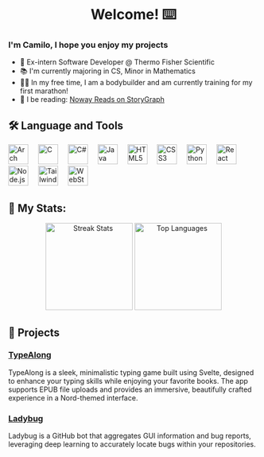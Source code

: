 <h1 align="center">Welcome! ⌨️</h1>

### I'm Camilo, I hope you enjoy my projects

- 🔭 Ex-intern Software Developer @ Thermo Fisher Scientific
- 📚 I'm currently majoring in CS, Minor in Mathematics
- 🏋️‍♂️ In my free time, I am a bodybuilder and am currently training for my first marathon!
- 📖 I be reading: [Noway Reads on StoryGraph](https://app.thestorygraph.com/profile/nowayreads)

<h2 align="left">🛠 Language and Tools</h2>

<div align="left">
  <img src="https://cdn.simpleicons.org/archlinux/1793d1" height="40" alt="Arch" />
   <img width="12" />
  <img src="https://cdn.jsdelivr.net/gh/devicons/devicon/icons/c/c-original.svg" height="40" alt="C" />
  <img width="12" />
  <img src="https://cdn.jsdelivr.net/gh/devicons/devicon/icons/csharp/csharp-original.svg" height="40" alt="C#" />
  <img width="12" />
  <img src="https://cdn.jsdelivr.net/gh/devicons/devicon/icons/java/java-original.svg" height="40" alt="Java" />
  <img width="12" />
  <img src="https://cdn.jsdelivr.net/gh/devicons/devicon/icons/html5/html5-original.svg" height="40" alt="HTML5" />
  <img width="12" />
  <img src="https://cdn.jsdelivr.net/gh/devicons/devicon/icons/css3/css3-original.svg" height="40" alt="CSS3" />
  <img width="12" />
  <img src="https://cdn.jsdelivr.net/gh/devicons/devicon/icons/python/python-original.svg" height="40" alt="Python" />
  <img width="12" />
  <img src="https://cdn.jsdelivr.net/gh/devicons/devicon/icons/react/react-original.svg" height="40" alt="React" />
  <img width="12" />
  <img src="https://cdn.jsdelivr.net/gh/devicons/devicon/icons/nodejs/nodejs-original.svg" height="40" alt="Node.js" />
  <img width="12" />
  <img src="https://skillicons.dev/icons?i=tailwind" height="40" alt="Tailwind CSS" />
  <img width="12" />
  <img src="https://cdn.jsdelivr.net/gh/devicons/devicon/icons/webstorm/webstorm-original.svg" height="40" alt="WebStorm" />
 
</div>

<h2 align="left">🎏 My Stats:</h2>

<div align="center">
  <img src="https://streak-stats.demolab.com?user=noway-code&locale=en&mode=daily&theme=nord&hide_border=false&border_radius=5&order=3" height="175" alt="Streak Stats" />
  <img src="https://github-readme-stats.vercel.app/api/top-langs?username=noway-code&locale=en&hide_title=false&layout=compact&card_width=320&langs_count=6&theme=nord&hide_border=false&order=2" height="175" alt="Top Languages" />
</div>

<h2 align="left">🚀 Projects</h2>

### [TypeAlong](https://github.com/noway-code/TypeAlongSvelte)
TypeAlong is a sleek, minimalistic typing game built using Svelte, designed to enhance your typing skills while enjoying your favorite books. The app supports EPUB file uploads and provides an immersive, beautifully crafted experience in a Nord-themed interface.

### [Ladybug](https://github.com/LadyBugML/ladybug)
Ladybug is a GitHub bot that aggregates GUI information and bug reports, leveraging deep learning to accurately locate bugs within your repositories.

